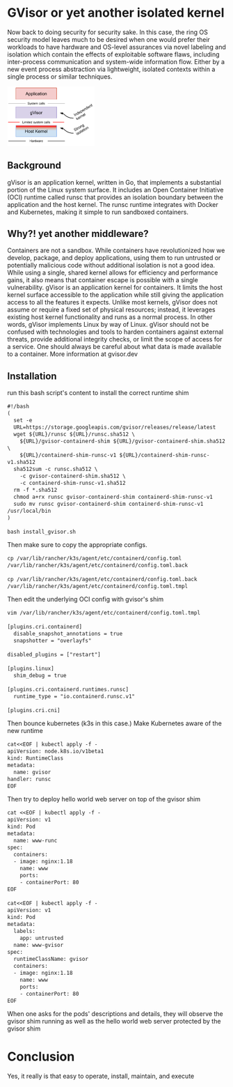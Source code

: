 # GVisor or yet another isolated kernel
Now back to doing security for security sake.  In this case, the ring OS security model leaves much to be desired when one would prefer their workloads to have hardware and OS-level assurances via novel labeling and isolation which contain the effects of exploitable software flaws, including inter-process communication and system-wide information flow.  Either by a new event process abstraction via lightweight, isolated contexts within a single process or similar techniques.

 <a href="https://k8s.haxx.ninja"><img src="https://github.com/cloudsriseup/K8s_InfoSec/raw/main/11_GVisorKernel/GVisor.png" alt="Cloudsriseup k8s GVisor" width="200"></a>

## Background
gVisor is an application kernel, written in Go, that implements a substantial portion of the Linux system surface. It includes an Open Container Initiative (OCI) runtime called runsc that provides an isolation boundary between the application and the host kernel. The runsc runtime integrates with Docker and Kubernetes, making it simple to run sandboxed containers.

## Why?! yet another middleware?
Containers are not a sandbox. While containers have revolutionized how we develop, package, and deploy applications, using them to run untrusted or potentially malicious code without additional isolation is not a good idea. While using a single, shared kernel allows for efficiency and performance gains, it also means that container escape is possible with a single vulnerability.  gVisor is an application kernel for containers. It limits the host kernel surface accessible to the application while still giving the application access to all the features it expects. Unlike most kernels, gVisor does not assume or require a fixed set of physical resources; instead, it leverages existing host kernel functionality and runs as a normal process. In other words, gVisor implements Linux by way of Linux.  gVisor should not be confused with technologies and tools to harden containers against external threats, provide additional integrity checks, or limit the scope of access for a service. One should always be careful about what data is made available to a container.  More information at gvisor.dev

## Installation
run this bash script's content to install the correct runtime shim
```
#!/bash
(
  set -e
  URL=https://storage.googleapis.com/gvisor/releases/release/latest
  wget ${URL}/runsc ${URL}/runsc.sha512 \
    ${URL}/gvisor-containerd-shim ${URL}/gvisor-containerd-shim.sha512 \
    ${URL}/containerd-shim-runsc-v1 ${URL}/containerd-shim-runsc-v1.sha512
  sha512sum -c runsc.sha512 \
    -c gvisor-containerd-shim.sha512 \
    -c containerd-shim-runsc-v1.sha512
  rm -f *.sha512
  chmod a+rx runsc gvisor-containerd-shim containerd-shim-runsc-v1
  sudo mv runsc gvisor-containerd-shim containerd-shim-runsc-v1 /usr/local/bin
)

bash install_gvisor.sh
```


Then make sure to copy the appropriate configs. 
```
cp /var/lib/rancher/k3s/agent/etc/containerd/config.toml /var/lib/rancher/k3s/agent/etc/containerd/config.toml.back

cp /var/lib/rancher/k3s/agent/etc/containerd/config.toml.back /var/lib/rancher/k3s/agent/etc/containerd/config.toml.tmpl
```

Then edit the underlying OCI config with gvisor's shim
```
vim /var/lib/rancher/k3s/agent/etc/containerd/config.toml.tmpl

[plugins.cri.containerd]
  disable_snapshot_annotations = true
  snapshotter = "overlayfs"

disabled_plugins = ["restart"]

[plugins.linux]
  shim_debug = true

[plugins.cri.containerd.runtimes.runsc]
  runtime_type = "io.containerd.runsc.v1"

[plugins.cri.cni]
```

Then bounce kubernetes (k3s in this case.)  Make Kubernetes aware of the new runtime
```
cat<<EOF | kubectl apply -f -
apiVersion: node.k8s.io/v1beta1
kind: RuntimeClass
metadata:
  name: gvisor
handler: runsc
EOF
```

Then try to deploy hello world web server on top of the gvisor shim
```
cat <<EOF | kubectl apply -f -
apiVersion: v1
kind: Pod
metadata:
  name: www-runc
spec:
  containers:
  - image: nginx:1.18
    name: www
    ports:
    - containerPort: 80
EOF

cat<<EOF | kubectl apply -f -
apiVersion: v1
kind: Pod
metadata:
  labels:
    app: untrusted
  name: www-gvisor
spec:
  runtimeClassName: gvisor
  containers:
  - image: nginx:1.18
    name: www
    ports:
    - containerPort: 80
EOF
```

When one asks for the pods' descriptions and details, they will observe the gvisor shim running as well as the hello world web server protected by the gvisor shim

# Conclusion
Yes, it really is that easy to operate, install, maintain, and execute

